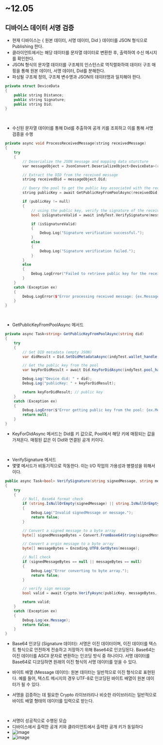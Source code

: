 # ~12.05

## 디바이스 데이터 서명 검증

- 현재 디바이스는 { 원본 데이터, 서명 데이터, Did } 데이터를 JSON 형식으로 Publishing 한다.
- 클라이언트에서는 해당 데이터를 문자열 데이터로 변환한 후, 출력하여 수신 메시지를 확인한다.
- JSON 형식의 문자열 데이터를 구조체의 인스턴스로 역직렬화하여 데이터 구조 매핑을 통해 원본 데이터, 서명 데이터, Did를 분해한다.
- 파싱될 구조체 정의, 구조체 변수명과 JSON의 데이터명과 일치해야 한다.
```c++
private struct DeviceData
{
    public string Distance;
    public string Signature;
    public string Did;
}
```

<br/>

- 수신된 문자열 데이터를 통해 Did를 추출하여 공개 키를 조회하고 이를 통해 서명 검증을 수행
```c++
private async void ProcessReceivedMessage(string receivedMessage)
{
    try
    {
        // Deserialize the JSON message and mapping data sturcture
        var messageObject = JsonConvert.DeserializeObject<DeviceData>(receivedMessage);

        // Extract the DID from the received message
        string receivedDid = messageObject.Did;

        // Query the pool to get the public key associated with the received DID
        string publicKey = await GetPublicKeyFromPoolAsync(receivedDid);

        if (publicKey != null)
        {
            // using the public key, verify the signature of the received message
            bool isSignatureValid = await indyTest.VerifySignature(messageObject.Signature, messageObject.Distance, publicKey);

            if (isSignatureValid)
            {
                Debug.Log("Signature verification successful.");
            }
            else
            {
                Debug.Log("Signature verification failed.");
            }
        }
        else
        {
            Debug.LogError("Failed to retrieve public key for the received DID from the pool.");
        }
    }
    catch (Exception ex)
    {
        Debug.LogError($"Error processing received message: {ex.Message}");
    }
}
```
 <br/>

 - GetPublicKeyFromPoolAsync 메서드
   
```c#
private async Task<string> GetPublicKeyFromPoolAsync(string did)
{
    try
    {
        // Set DID metadata (empty JSON)
        var didResult = Did.SetDidMetadataAsync(indyTest.wallet_handle, did, "{}");

        // Get the public key from the pool
        var keyForDidResult = await Did.KeyForDidAsync(indyTest.pool_handle, indyTest.wallet_handle, did);

        Debug.Log("Device did: " + did);
        Debug.Log("publicKey: " + keyForDidResult);

        return keyForDidResult; // public key
    }
    catch (Exception ex)
    {
        Debug.LogError($"Error getting public key from the pool: {ex.Message}");
        return null;
    }
}
```
- KeyForDidAsync 메서드는 Did를 키 값으로, Pool에서 해당 키에 매핑되는 값을 가져온다. 매핑된 값은 이 Did와 연결된 공개 키이다.

<br/>

- VerifySignature 메서드
- 몇몇 메서드가 비동기적으로 작동한다. 이는 I/O 작업의 가용성과 병렬성을 위해서이다.
```c#
public async Task<bool> VerifySignature(string signedMessage, string message, string publicKey)
{
    try
    {
        // Null, Base64 format check
        if (string.IsNullOrEmpty(signedMessage) || string.IsNullOrEmpty(message))
        {
            Debug.Log("Invalid signedMessage or message.");
            return false;
        }

        // Convert a signed message to a byte array
        byte[] signedMessageBytes = Convert.FromBase64String(signedMessage);

        // Convert a orgin message to a byte array
        byte[] messageBytes = Encoding.UTF8.GetBytes(message);

        // Null check
        if (signedMessageBytes == null || messageBytes == null)
        {
            Debug.Log("Error converting to byte array.");
            return false;
        }

        // verify sign message
        bool valid = await Crypto.VerifyAsync(publicKey, messageBytes, signedMessageBytes);

        return valid;
    }
    catch (Exception ex)
    {
        Debug.Log(ex.Message);
        return false;
    }
}
```
- Base64 인코딩 (Signature 데이터): 서명은 이진 데이터이며, 이진 데이터를 텍스트 형식으로 안전하게 전송하고 저장하기 위해 Base64로 인코딩된다.
Base64는 이진 데이터를 ASCII 문자로 변환하는 인코딩 방식 중 하나이다. 서명 데이터를 Base64로 디코딩하면 원래의 이진 형식의 서명 데이터를 얻을 수 있다.

- 바이트 배열 (Message 데이터): 원본 데이터는 일반적으로 이진 형식으로 표현된다. 예를 들어, 텍스트 메시지의 경우 UTF-8로 인코딩된 바이트 배열이 원본 데이터가 될 수 있다.
- 서명을 검증하는 데 필요한 Crypto 라이브러리나 비슷한 라이브러리는 일반적으로 바이트 배열 형태의 데이터를 입력으로 받는다.


<br/>

- 서명이 성공적으로 수행된 모습
- 디바이스에서 출력한 공개 키와 클라이언트에서 출력한 공개 키가 동일하다
- ![image](https://github.com/Hongyoosung/Metaverse_for_IoT/assets/101240036/0bef534b-b3d9-45bb-be97-5d34415efb3f)
- ![image](https://github.com/Hongyoosung/Metaverse_for_IoT/assets/101240036/fc2d4c24-aac4-4a21-ac82-7f473ba0fbdb)



